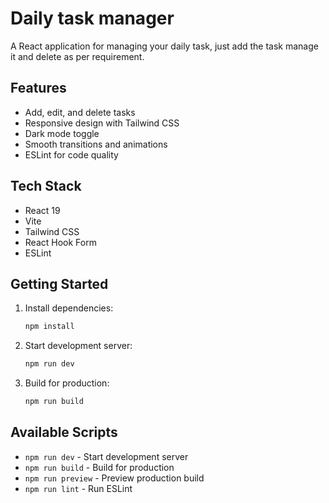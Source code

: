 # Daily task manager

A React application for managing your daily task, just add the task manage it and delete as per requirement.

## Features
- Add, edit, and delete tasks
- Responsive design with Tailwind CSS
- Dark mode toggle
- Smooth transitions and animations
- ESLint for code quality

## Tech Stack

- React 19
- Vite
- Tailwind CSS
- React Hook Form
- ESLint

## Getting Started

1. Install dependencies:
   ```bash
   npm install
   ```

2. Start development server:
   ```bash
   npm run dev
   ```

3. Build for production:
   ```bash
   npm run build
   ```

## Available Scripts

- `npm run dev` - Start development server
- `npm run build` - Build for production
- `npm run preview` - Preview production build
- `npm run lint` - Run ESLint
